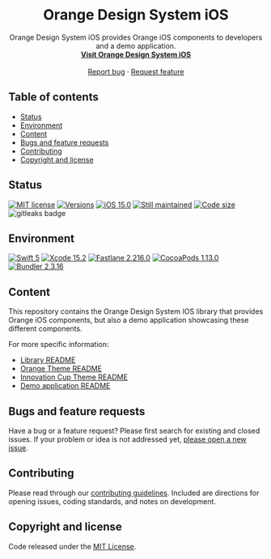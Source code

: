 <h1 align="center">Orange Design System iOS</h1>

<p align="center">
  Orange Design System iOS provides Orange iOS components to developers and a demo application.
  <br>
  <a href="https://orange-opensource.github.io/ods-ios"><strong>Visit Orange Design System iOS</strong></a>
  <br>
  <br>
  <a href="https://github.com/Orange-OpenSource/ods-ios/issues/new?assignees=B3nz01d&labels=%F0%9F%90%9E%20bug%2C%F0%9F%94%8D+triage&template=bug_report.yml&title=[Bug]%3A+Bug+Summary">Report bug</a>
  ·
  <a href="https://github.com/Orange-OpenSource/ods-ios/issues/new?assignees=B3nz01d&labels=feature%2C%F0%9F%94%8D%20triage&template=feature_request.yml&title=[feature]%3A+">Request feature</a>
</p>

## Table of contents

- [Status](#status)
- [Environment](#environment)
- [Content](#content)
- [Bugs and feature requests](#bugs-and-feature-requests)
- [Contributing](#contributing)
- [Copyright and license](#copyright-and-license)

## Status

[![MIT license](https://img.shields.io/github/license/Orange-OpenSource/ods-ios)](https://github.com/Orange-OpenSource/ods-ios/blob/qualif/LICENSE)
[![Versions](https://img.shields.io/github/v/release/Orange-OpenSource/ods-ios.svg?label=Last%20version)](https://github.com/Orange-OpenSource/ods-ios/releases)
[![iOS 15.0](https://img.shields.io/badge/iOS-15.0-informational.svg)](https://developer.apple.com/support/app-store "iOS 15 supports")
[![Still maintained](https://img.shields.io/maintenance/yes/2024)](https://github.com/Orange-OpenSource/ods-ios/issues?q=is%3Aissue+is%3Aclosed)
[![Code size](https://img.shields.io/github/languages/code-size/Orange-OpenSource/ods-ios)](https://github.com/Orange-OpenSource/ods-ios)
<img alt="gitleaks badge" src="https://img.shields.io/badge/protected%20by-gitleaks-blue">

## Environment

[![Swift 5](https://img.shields.io/badge/Swift-5-red.svg)](https://developer.apple.com/swift/)
[![Xcode 15.2](https://img.shields.io/badge/Xcode-15.2-informational.svg)](https://developer.apple.com/xcode)
[![Fastlane 2.216.0](https://img.shields.io/badge/Fastlane-2.216.0-informational.svg)](https://fastlane.tools/)
[![CocoaPods 1.13.0](https://img.shields.io/badge/CocoaPods-1.13.0-informational.svg)](https://cocoapods.org/)
[![Bundler 2.3.16](https://img.shields.io/badge/Bundler-2.3.16-informational.svg)](https://bundler.io/)

## Content

This repository contains the Orange Design System IOS library that provides Orange iOS components, but also a demo application showcasing these different components.

For more specific information:

* [Library README](https://github.com/Orange-OpenSource/ods-ios/blob/qualif/OrangeDesignSystem/README.md)
* [Orange Theme README](https://github.com/Orange-OpenSource/ods-ios/blob/qualif/OrangeTheme/README.md)
* [Innovation Cup Theme README](https://github.com/Orange-OpenSource/ods-ios/blob/qualif/InnovationCupTheme/README.md)
* [Demo application README](https://github.com/Orange-OpenSource/ods-ios/blob/qualif/OrangeDesignSystemDemo/README.md)

## Bugs and feature requests

Have a bug or a feature request? Please first search for existing and closed issues. If your problem or idea is not addressed yet, [please open a new issue](https://github.com/Orange-OpenSource/ods-ios/issues/new/choose).

## Contributing

Please read through our [contributing guidelines](https://github.com/Orange-OpenSource/ods-ios/blob/qualif/CONTRIBUTING.md). Included are directions for opening issues, coding standards, and notes on development.

## Copyright and license

Code released under the [MIT License](https://github.com/Orange-OpenSource/ods-ios/blob/qualif/LICENSE).
